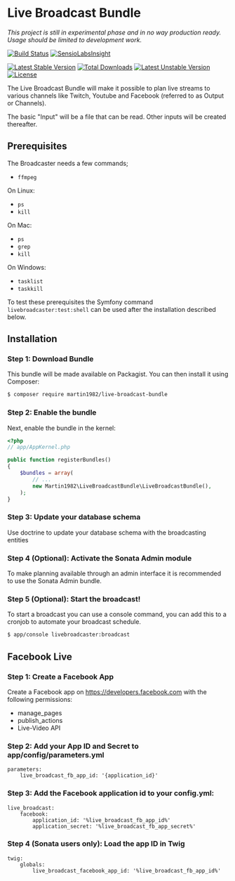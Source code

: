 Live Broadcast Bundle
=====================

*This project is still in experimental phase and in no way production ready.
Usage should be limited to development work.*

[![Build Status](https://travis-ci.org/Martin1982/live-broadcast-bundle.svg?branch=master)](https://travis-ci.org/Martin1982/live-broadcast-bundle)
[![SensioLabsInsight](https://insight.sensiolabs.com/projects/6027a50f-06cf-4989-8267-9f481e838b2a/mini.png)](https://insight.sensiolabs.com/projects/6027a50f-06cf-4989-8267-9f481e838b2a)

[![Latest Stable Version](https://poser.pugx.org/martin1982/live-broadcast-bundle/v/stable)](https://packagist.org/packages/martin1982/live-broadcast-bundle)
[![Total Downloads](https://poser.pugx.org/martin1982/live-broadcast-bundle/downloads)](https://packagist.org/packages/martin1982/live-broadcast-bundle)
[![Latest Unstable Version](https://poser.pugx.org/martin1982/live-broadcast-bundle/v/unstable)](https://packagist.org/packages/martin1982/live-broadcast-bundle)
[![License](https://poser.pugx.org/martin1982/live-broadcast-bundle/license)](https://packagist.org/packages/martin1982/live-broadcast-bundle)

The Live Broadcast Bundle will make it possible to plan live streams to
various channels like Twitch, Youtube and Facebook (referred to as Output or Channels).

The basic "Input" will be a file that can be read. Other inputs will be created thereafter.

## Prerequisites

The Broadcaster needs a few commands;

* `ffmpeg`

On Linux:
* `ps`
* `kill`

On Mac:
* `ps`
* `grep`
* `kill`

On Windows:
* `tasklist`
* `taskkill`

To test these prerequisites the Symfony command `livebroadcaster:test:shell` can be used after the installation described below.

## Installation

### Step 1: Download Bundle

This bundle will be made available on Packagist. You can then install it using Composer:

```bash
$ composer require martin1982/live-broadcast-bundle
```

### Step 2: Enable the bundle

Next, enable the bundle in the kernel:

``` php
<?php
// app/AppKernel.php

public function registerBundles()
{
    $bundles = array(
        // ...
        new Martin1982\LiveBroadcastBundle\LiveBroadcastBundle(),
    );
}
```

### Step 3: Update your database schema

Use doctrine to update your database schema with the broadcasting entities

### Step 4 (Optional): Activate the Sonata Admin module

To make planning available through an admin interface it is recommended to use the Sonata Admin bundle.

### Step 5 (Optional): Start the broadcast!

To start a broadcast you can use a console command, you can add this to a cronjob to automate your broadcast schedule.

```bash
$ app/console livebroadcaster:broadcast
```

## Facebook Live

### Step 1: Create a Facebook App
Create a Facebook app on https://developers.facebook.com with the following permissions:

- manage_pages
- publish_actions
- Live-Video API

### Step 2: Add your App ID and Secret to app/config/parameters.yml

    parameters:
        live_broadcast_fb_app_id: '{application_id}'

### Step 3: Add the Facebook application id to your config.yml:
	live_broadcast:
	    facebook:
	        application_id: '%live_broadcast_fb_app_id%'
	        application_secret: '%live_broadcast_fb_app_secret%'

### Step 4 (Sonata users only): Load the app ID in Twig
    twig:
        globals:
            live_broadcast_facebook_app_id: '%live_broadcast_fb_app_id%'    
